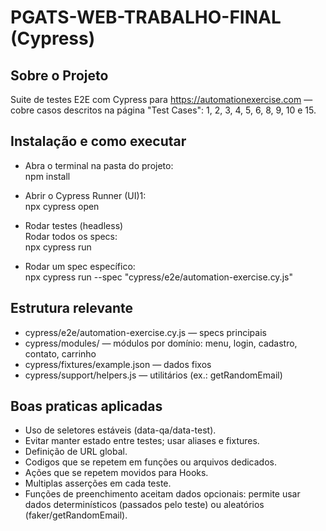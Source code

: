 
# PGATS-WEB-TRABALHO-FINAL (Cypress)


## Sobre o Projeto

Suite de testes E2E com Cypress para https://automationexercise.com — cobre casos descritos na página "Test Cases": 1, 2, 3, 4, 5, 6, 8, 9, 10 e 15.
## Instalação e como executar

- Abra o terminal na pasta do projeto:  
  npm install

- Abrir o Cypress Runner (UI)1:  
  npx cypress open

- Rodar testes (headless)  
  Rodar todos os specs:  
  npx cypress run

- Rodar um spec específico:  
  npx cypress run --spec "cypress/e2e/automation-exercise.cy.js"
## Estrutura relevante

- cypress/e2e/automation-exercise.cy.js — specs principais
- cypress/modules/ — módulos por domínio: menu, login, cadastro, contato, carrinho
- cypress/fixtures/example.json — dados fixos
- cypress/support/helpers.js — utilitários (ex.: getRandomEmail)
## Boas praticas aplicadas

- Uso de seletores estáveis (data-qa/data-test).
- Evitar manter estado entre testes; usar aliases e fixtures.
- Definição de URL global.
- Codigos que se repetem em funções ou arquivos dedicados.
- Ações que se repetem movidos para Hooks.
- Multiplas asserções em cada teste.
- Funções de preenchimento aceitam dados opcionais: permite usar dados determinísticos (passados pelo teste) ou aleatórios (faker/getRandomEmail).